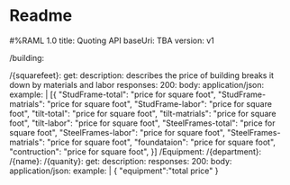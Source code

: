 # Readme
#%RAML 1.0
title: Quoting API
baseUri: TBA
version: v1

/building:

  /{squarefeet}:
      get:
        description: describes the price of building breaks it down by materials and labor
        responses:
          200:
            body:
              application/json:
                example: |
                  [{
                      "StudFrame-total": "price for square foot",
                      "StudFrame-matrials": "price for square foot",
                      "StudFrame-labor": "price for square foot",
                      "tilt-total": "price for square foot",
                      "tilt-matrials": "price for square foot",
                      "tilt-labor": "price for square foot",
                      "SteelFrames-total": "price for square foot",
                      "SteelFrames-labor": "price for square foot",
                      "SteelFrames-matrials": "price for square foot",
                      "foundataion": "price for square foot",
                      "contruction": "price for square foot",
                    }]
/Equipment:
  /{department}:
    /{name}:
      /{quanity}:
        get:
          description:
          responses:
            200:
              body:
                application/json:
                  example: |
                    {
                      "equipment":"total price"
                      }
                    
           
